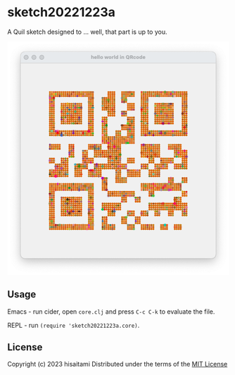 # sketch20221223a

A Quil sketch designed to ... well, that part is up to you.

![](https://github.com/hisaitami/quil-sketches/blob/master/sketch20221223a/screen.png)

## Usage

Emacs - run cider, open `core.clj` and press `C-c C-k` to evaluate the file.

REPL - run `(require 'sketch20221223a.core)`.

## License

Copyright (c) 2023 hisaitami
Distributed under the terms of the [MIT License](LICENSE)

